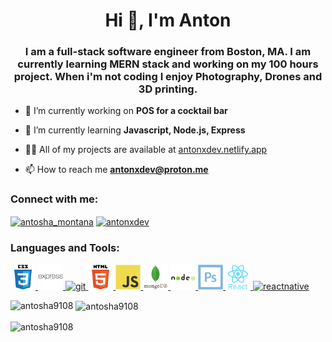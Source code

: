 <h1 align="center">Hi 👋, I'm Anton</h1>
<h3 align="center">I am a full-stack software engineer from Boston, MA. I am currently learning MERN stack and working on my 100 hours project. When i'm not coding I enjoy Photography, Drones and 3D printing.</h3>

- 🔭 I’m currently working on **POS for a cocktail bar**

- 🌱 I’m currently learning **Javascript, Node.js, Express**

- 👨‍💻 All of my projects are available at [antonxdev.netlify.app](antonxdev.netlify.app)

- 📫 How to reach me **antonxdev@proton.me**

<h3 align="left">Connect with me:</h3>
<p align="left">
<a href="https://twitter.com/antosha_montana" target="blank"><img align="center" src="https://raw.githubusercontent.com/rahuldkjain/github-profile-readme-generator/master/src/images/icons/Social/twitter.svg" alt="antosha_montana" height="30" width="40" /></a>
<a href="https://linkedin.com/in/antonxdev" target="blank"><img align="center" src="https://raw.githubusercontent.com/rahuldkjain/github-profile-readme-generator/master/src/images/icons/Social/linked-in-alt.svg" alt="antonxdev" height="30" width="40" /></a>
</p>

<h3 align="left">Languages and Tools:</h3>
<p align="left"> <a href="https://www.w3schools.com/css/" target="_blank" rel="noreferrer"> <img src="https://raw.githubusercontent.com/devicons/devicon/master/icons/css3/css3-original-wordmark.svg" alt="css3" width="40" height="40"/> </a> <a href="https://expressjs.com" target="_blank" rel="noreferrer"> <img src="https://raw.githubusercontent.com/devicons/devicon/master/icons/express/express-original-wordmark.svg" alt="express" width="40" height="40"/> </a> <a href="https://git-scm.com/" target="_blank" rel="noreferrer"> <img src="https://www.vectorlogo.zone/logos/git-scm/git-scm-icon.svg" alt="git" width="40" height="40"/> </a> <a href="https://www.w3.org/html/" target="_blank" rel="noreferrer"> <img src="https://raw.githubusercontent.com/devicons/devicon/master/icons/html5/html5-original-wordmark.svg" alt="html5" width="40" height="40"/> </a> <a href="https://developer.mozilla.org/en-US/docs/Web/JavaScript" target="_blank" rel="noreferrer"> <img src="https://raw.githubusercontent.com/devicons/devicon/master/icons/javascript/javascript-original.svg" alt="javascript" width="40" height="40"/> </a> <a href="https://www.mongodb.com/" target="_blank" rel="noreferrer"> <img src="https://raw.githubusercontent.com/devicons/devicon/master/icons/mongodb/mongodb-original-wordmark.svg" alt="mongodb" width="40" height="40"/> </a> <a href="https://nodejs.org" target="_blank" rel="noreferrer"> <img src="https://raw.githubusercontent.com/devicons/devicon/master/icons/nodejs/nodejs-original-wordmark.svg" alt="nodejs" width="40" height="40"/> </a> <a href="https://www.photoshop.com/en" target="_blank" rel="noreferrer"> <img src="https://raw.githubusercontent.com/devicons/devicon/master/icons/photoshop/photoshop-line.svg" alt="photoshop" width="40" height="40"/> </a> <a href="https://reactjs.org/" target="_blank" rel="noreferrer"> <img src="https://raw.githubusercontent.com/devicons/devicon/master/icons/react/react-original-wordmark.svg" alt="react" width="40" height="40"/> </a> <a href="https://reactnative.dev/" target="_blank" rel="noreferrer"> <img src="https://reactnative.dev/img/header_logo.svg" alt="reactnative" width="40" height="40"/> </a> </p>

<p><img align="left" src="https://github-readme-stats.vercel.app/api/top-langs?username=antosha9108&show_icons=true&theme=dark&title_color=ff4013&text_color=ffffff&locale=en&layout=compact" alt="antosha9108" /></p>

<p>&nbsp;<img align="center" src="https://github-readme-stats.vercel.app/api?username=antosha9108&show_icons=true&theme=dark&title_color=ff4013&text_color=ffffff&locale=en" alt="antosha9108" /></p>

<p><img align="center" src="https://github-readme-streak-stats.herokuapp.com/?user=antosha9108&theme=dark" alt="antosha9108" /></p>

